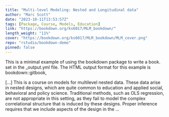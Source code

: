 ```yaml
---
title: "Multi-level Modeling: Nested and Longitudinal data"
author: "Marc Scott"
date: "2023-10-11T13:53:57Z"
tags: [Package, Course, Models, Education]
link: "https://bookdown.org/ks6017/MLM_bookdown/"
length_weight: "11%"
cover: "https://bookdown.org/ks6017/MLM_bookdown/MLM_cover.png"
repo: "rstudio/bookdown-demo"
pinned: false
---
```


<p>This is a minimal example of using the bookdown package to write a book.
set in the _output.yml file.
The HTML output format for this example is bookdown::gitbook,</p> [...] This is a course on models for multilevel nested data. These data arise in nested designs, which are quite common to education and applied social, behavioral and policy science. Traditional methods, such as OLS regression, are not appropriate in this setting, as they fail to model the complex correlational structure that is induced by these designs. Proper inference requires that we include aspects of the design in the  ...
